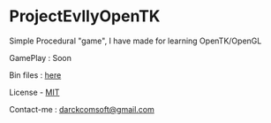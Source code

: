 # ProjectEvllyOpenTK
Simple Procedural "game", I have made for learning OpenTK/OpenGL

GamePlay : Soon

Bin files : [here](https://github.com/Darkcomsoft/ProjectEvllyOpenTK/releases)

License - [MIT](https://github.com/Darkcomsoft/ProjectEvllyOpenTK/blob/master/LICENSE)

Contact-me : [darckcomsoft@gmail.com](mailto:darckcomsoft@gmail.com)
